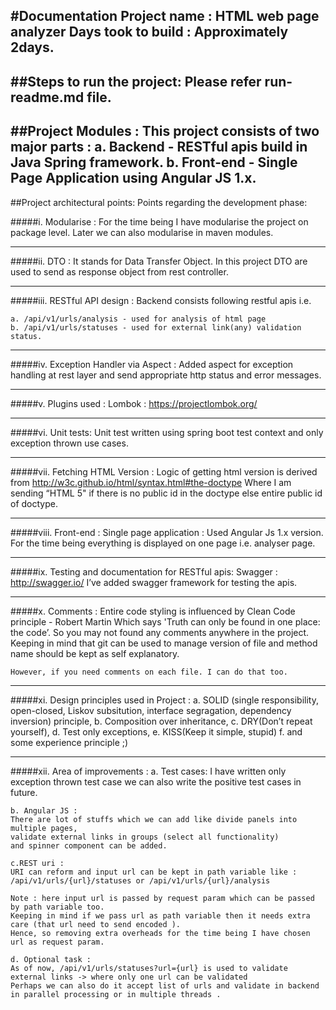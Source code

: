 #Documentation
	Project name : HTML web page analyzer
	Days took to build : Approximately 2days.
------------------------------------------------------------------------------------------------------------------------
##Steps to run the project:
	Please refer run-readme.md file.
------------------------------------------------------------------------------------------------------------------------
##Project Modules :
	This project consists of two major parts :
	a. Backend - RESTful apis build in Java Spring framework.
	b. Front-end - Single Page Application using Angular JS 1.x.
------------------------------------------------------------------------------------------------------------------------

##Project architectural points:
	Points regarding the development phase:

#####i. Modularise :
	For the time being I have modularise the project on package level.
	Later we can also modularise in maven modules.

------------------------------------------------------------------------------------------------------------------------
#####ii. DTO :
	It stands for Data Transfer Object.
	In this project DTO are used to send as response object from rest controller.

------------------------------------------------------------------------------------------------------------------------
#####iii. RESTful API design :
	Backend consists following restful apis i.e.

	a. /api/v1/urls/analysis - used for analysis of html page
	b. /api/v1/urls/statuses - used for external link(any) validation status.

------------------------------------------------------------------------------------------------------------------------
#####iv. Exception Handler via Aspect :
	Added aspect for exception handling at rest layer and send appropriate http status and error messages.

------------------------------------------------------------------------------------------------------------------------
#####v. Plugins used :
	Lombok : https://projectlombok.org/

------------------------------------------------------------------------------------------------------------------------
#####vi. Unit tests:
	Unit test written using spring boot test context and only exception thrown use cases.

------------------------------------------------------------------------------------------------------------------------
#####vii. Fetching HTML Version :
	Logic of getting html version is derived from http://w3c.github.io/html/syntax.html#the-doctype
	Where I am sending “HTML 5" if there is no public id in the doctype else entire public id of doctype.

------------------------------------------------------------------------------------------------------------------------
#####viii. Front-end :
	Single page application : Used Angular Js 1.x version.
	For the time being everything is displayed on one page i.e. analyser page.

------------------------------------------------------------------------------------------------------------------------
#####ix. Testing and documentation for RESTful apis:
	Swagger : http://swagger.io/
	I’ve added swagger framework for testing the apis.

------------------------------------------------------------------------------------------------------------------------
#####x. Comments :
	Entire code styling is influenced by Clean Code principle - Robert Martin
	Which says
	'Truth can only be found in one place: the code’.
	So you may not found any comments anywhere in the project.
	Keeping in mind that git can be used to manage version of file and method name should be kept as self explanatory.

	However, if you need comments on each file. I can do that too.

------------------------------------------------------------------------------------------------------------------------
#####xi. Design principles used in Project :
	a. SOLID (single responsibility, open-closed, Liskov subsitution, interface segragation, dependency inversion) principle,
	b. Composition over inheritance,
	c. DRY(Don’t repeat yourself),
	d. Test only exceptions,
	e. KISS(Keep it simple, stupid)
	f. and some experience principle ;)

------------------------------------------------------------------------------------------------------------------------
#####xii. Area of improvements :
	a. Test cases:
	I have written only exception thrown test case we can also write the positive test cases in future.

	b. Angular JS :
	There are lot of stuffs which we can add like divide panels into multiple pages,
	validate external links in groups (select all functionality)
	and spinner component can be added.

	c.REST uri :
	URI can reform and input url can be kept in path variable like : /api/v1/urls/{url}/statuses or /api/v1/urls/{url}/analysis

	Note : here input url is passed by request param which can be passed by path variable too.
	Keeping in mind if we pass url as path variable then it needs extra care (that url need to send encoded ).
	Hence, so removing extra overheads for the time being I have chosen url as request param.

	d. Optional task :
	As of now, /api/v1/urls/statuses?url={url} is used to validate external links -> where only one url can be validated
	Perhaps we can also do it accept list of urls and validate in backend in parallel processing or in multiple threads .